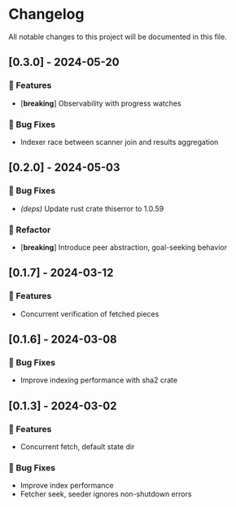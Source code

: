 # Changelog

All notable changes to this project will be documented in this file.

## [0.3.0] - 2024-05-20

### 🚀 Features

- [**breaking**] Observability with progress watches

### 🐛 Bug Fixes

- Indexer race between scanner join and results aggregation

<!-- generated by git-cliff -->
## [0.2.0] - 2024-05-03

### 🐛 Bug Fixes

- *(deps)* Update rust crate thiserror to 1.0.59

### 🚜 Refactor

- [**breaking**] Introduce peer abstraction, goal-seeking behavior

<!-- generated by git-cliff -->
<!-- generated by git-cliff -->
<!-- generated by git-cliff -->
<!-- generated by git-cliff -->
<!-- generated by git-cliff -->
## [0.1.7] - 2024-03-12

### 🚀 Features

- Concurrent verification of fetched pieces

<!-- generated by git-cliff -->
## [0.1.6] - 2024-03-08

### 🐛 Bug Fixes

- Improve indexing performance with sha2 crate

<!-- generated by git-cliff -->
<!-- generated by git-cliff -->
<!-- generated by git-cliff -->
## [0.1.3] - 2024-03-02

### 🚀 Features

- Concurrent fetch, default state dir

### 🐛 Bug Fixes

- Improve index performance
- Fetcher seek, seeder ignores non-shutdown errors

<!-- generated by git-cliff -->
<!-- generated by git-cliff -->
<!-- generated by git-cliff -->
